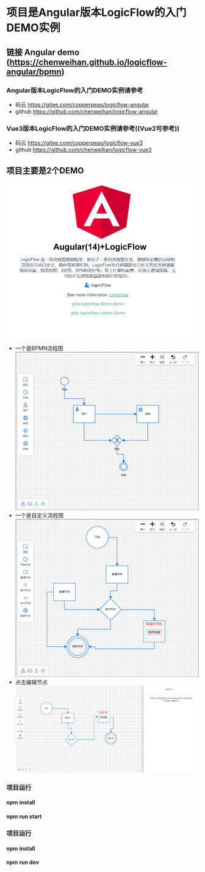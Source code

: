 # 项目是Angular版本LogicFlow的入门DEMO实例

## 链接 Angular demo (https://chenweihan.github.io/logicflow-angular/bpmn)
### Angular版本LogicFlow的入门DEMO实例请参考
- 码云 https://gitee.com/copperpeas/logicflow-angular
- github  https://github.com/chenweihan/logicflow-angular
### Vue3版本LogicFlow的入门DEMO实例请参考((Vue2可参考))
- 码云 https://gitee.com/copperpeas/logicflow-vue3
- github  https://github.com/chenweihan/logicflow-vue3


## 项目主要是2个DEMO

![This is a alt image](./public/1.png)
* 一个是BPMN流程图
![This is a alt image](./public/2.png)
* 一个是自定义流程图
![This is a alt image](./public/3.png)
* 点击编辑节点
![This is a alt image](./public/4.png)


### 项目运行

#### npm install
#### npm run start

### 项目运行

#### npm install
#### npm run dev

